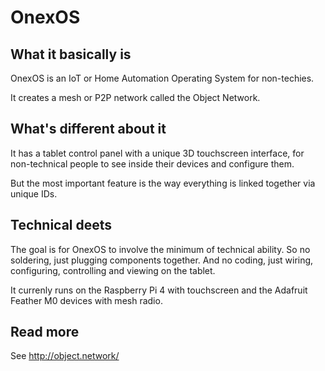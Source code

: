 
# OnexOS

## What it basically is

OnexOS is an IoT or Home Automation Operating System for non-techies.

It creates a mesh or P2P network called the Object Network.


## What's different about it

It has a tablet control panel with a unique 3D touchscreen interface, for non-technical
people to see inside their devices and configure them.

But the most important feature is the way everything is linked together via unique IDs.


## Technical deets

The goal is for OnexOS to involve the minimum of technical ability. So no soldering,
just plugging components together. And no coding, just wiring, configuring, controlling
and viewing on the tablet.

It currenly runs on the Raspberry Pi 4 with touchscreen and the Adafruit Feather M0
devices with mesh radio.


## Read more

See http://object.network/


